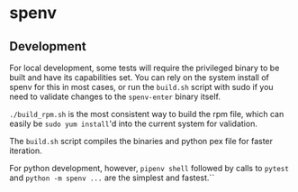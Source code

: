 # spenv

## Development

For local development, some tests will require the privileged binary to be built and have its capabilities set. You can rely on the system install of spenv for this in most cases, or run the `build.sh` script with sudo if you need to validate changes to the `spenv-enter` binary itself.

`./build_rpm.sh` is the most consistent way to build the rpm file, which can easily be `sudo yum install`'d into the current system for validation.

The `build.sh` script compiles the binaries and python pex file for faster iteration.

For python development, however, `pipenv shell` followed by calls to `pytest` and `python -m spenv ...` are the simplest and fastest.``
